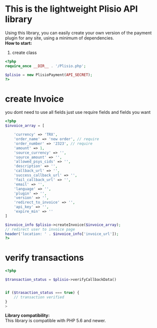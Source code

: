 # This is the lightweight Plisio API library

Using this library, you can easily create your own version of the payment plugin for any site, using a minimum of dependencies. <br>
**How to start:**

1. create class

```php
<?php
require_once __DIR__ . '/Plisio.php';

$plisio = new PlisioPayment(API_SECRET);
?>
```

# create Invoice

you dont need to use all fields just use require fields and fields you want

```php
<?php
$invoice_array = [

    'currency' => 'TRX',
    'order_name' => 'new order', // require
    'order_number' => '2323', // require
    'amount' => 1,
    'source_currency' => '',
    'source_amount' => '',
    'allowed_psys_cids' => '',
    'description' => '',
    'callback_url' => '',
    'success_callback_url' => '',
    'fail_callback_url' => '',
    'email' => '',
    'language' => '',
    'plugin' => '',
    'version' => '',
    'redirect_to_invoice' => '',
    'api_key' => '',
    'expire_min' => ''
]

$invoice_info $plisio->createInvoice($invoice_array);
// redirect user to invoice page
header('location: ' . $invoice_info['invoice_url']);
?>
```

# verify transactions

```php
<?php

$transaction_status = $plisio->verifyCallbackData()


if ($trasaction_status === true) {
    // transaction verified
}
>


```

**Library compatibility:** <br>
This library is compatible with PHP 5.6 and newer.
